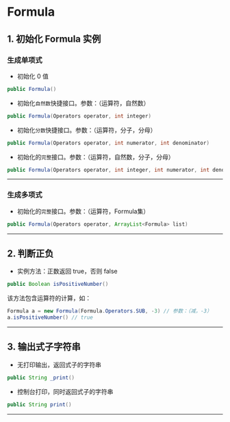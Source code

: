 # Formula

## 1. 初始化 Formula 实例

### 生成单项式
- 初始化 0 值
```java
public Formula()
```
- 初始化`自然数`快捷接口。参数：（运算符，自然数）
```java
public Formula(Operators operator, int integer)
```
- 初始化`分数`快捷接口。参数：（运算符，分子，分母）
```java
public Formula(Operators operator, int numerator, int denominator)
```
- 初始化的`完整`接口。参数：（运算符，自然数，分子，分母）
```java
public Formula(Operators operator, int integer, int numerator, int denominator)
```

***

### 生成多项式
- 初始化的`完整`接口。参数：（运算符，Formula集）
```java
public Formula(Operators operator, ArrayList<Formula> list)
```

***

## 2. 判断正负
- 实例方法：正数返回 true，否则 false
```java
public Boolean isPositiveNumber()
```
该方法包含运算符的计算，如：
```java
Formula a = new Formula(Formula.Operators.SUB, -3) // 参数：（减，-3）
a.isPositiveNumber() // true
```

***

## 3. 输出式子字符串
- 无打印输出，返回式子的字符串
```java
public String _print()
```
- 控制台打印，同时返回式子的字符串
```java
public String print()
```

***
